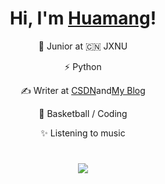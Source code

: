 <h1 align="center">Hi, I'm <a href="https://huamanggg.cn/">Huamang</a>!</h1> 
<div align="center"> 
<p >🍻 Junior at 🇨🇳 JXNU</p>
<p >⚡  Python</p>
<p align="center"> ✍️ Writer at <a href="https://blog.csdn.net/m0_51078229?spm=1000.2115.3001.5343">CSDN</a>and<a href="https://huamanggg.cn/">My Blog</a></p>
<p align="center"> 🏃 Basketball / Coding</p>
<p align="center">✨ Listening to music </p>
</div>
<h1 align="center"></h1>
<p align="center">
<a href="https://github.com/huamamg"><img src="https://github-readme-stats.vercel.app/api?username=huamang&hide_border=true&show_icons=true"></a>
</p>
